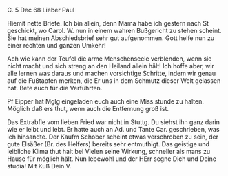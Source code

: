  C. 5 Dec 68
Lieber Paul

Hiemit nette Briefe. Ich bin allein, denn Mama habe ich gestern nach St geschickt, wo Carol. W. nun in einem wahren Bußgericht zu stehen scheint. Sie hat meinen Abschiedsbrief sehr gut aufgenommen. Gott helfe nun zu einer rechten und ganzen Umkehr!

Ach wie kann der Teufel die arme Menschenseele verblenden, wenn sie nicht macht und sich streng an den Heiland allein hält! Ich hoffe aber, wir alle lernen was daraus und machen vorsichtige Schritte, indem wir genau auf die Fußtapfen merken, die Er uns in dem Schmutz dieser Welt gelassen hat. Bete auch für die Verführten.

Pf Eipper hat Mglg eingeladen euch auch eine Miss.stunde zu halten. Möglich daß ers thut, wenn auch die Entfernung groß ist.

Das Extrabfle vom lieben Fried war nicht in Stuttg. Du siehst ihn ganz darin wie er leibt und lebt. Er hatte auch an Ad. und Tante Car. geschrieben, was ich hinsandte. Der Kaufm Schober scheint etwas verschroben zu sein, der gute Elsäßer (Br. des Helfers) bereits sehr entmuthigt. Das geistige und leibliche Klima thut halt bei Vielen seine Wirkung, schneller als mans zu Hause für möglich hält. Nun lebewohl und der HErr segne Dich und Deine studia!
 Mit Kuß Dein V.
